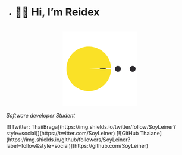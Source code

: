 - # 👋🏻 Hi, I’m Reidex
<div align="center">
	<br>
	<img src="https://raw.githubusercontent.com/Aniket965/Aniket965/master/pacman.svg?sanitize=true" width="200" height="200">
</div>

<p><em>Software developer Student</em></p>
[![Twitter: ThaiiBraga](https://img.shields.io/twitter/follow/SoyLeiner?style=social)](https://twitter.com/SoyLeiner)
[![GitHub Thaiane](https://img.shields.io/github/followers/SoyLeiner?label=follow&style=social)](https://github.com/SoyLeiner)

